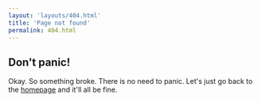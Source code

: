 ```yaml
---
layout: 'layouts/404.html'
title: 'Page not found'
permalink: 404.html
---
```


<h2 class='headline-m'>Don't panic!</h2>
<p>Okay. So something broke. There is no need to panic. Let's just go back to the <a href='/index.html'>homepage</a> and it'll all be fine.</p>
